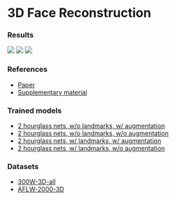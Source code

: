 # 3D Face Reconstruction

### Results
![](https://raw.githubusercontent.com/alexandru-dinu/3D-face-reconstruction/master/results/r1.gif)
![](https://raw.githubusercontent.com/alexandru-dinu/3D-face-reconstruction/master/results/r2.png)
![](https://raw.githubusercontent.com/alexandru-dinu/3D-face-reconstruction/master/results/r3.png)

### References
- [Paper](https://arxiv.org/pdf/1703.07834)
- [Supplementary material](https://aaronsplace.co.uk/papers/jackson2017recon/supp.pdf)

### Trained models
- [2 hourglass nets, w/o landmarks, w/ augmentation](https://drive.google.com/open?id=1GT-sqgacPZbl-lm-ayH05tCkGslyUFGW)
- [2 hourglass nets, w/o landmarks, w/o augmentation](https://drive.google.com/open?id=1pH_cMQoYRtP9LY667b88GGV3OG-x13PX)
- [2 hourglass nets, w/ landmarks, w/ augmentation](https://drive.google.com/open?id=1CEIg_PpJmDdZH7oKJnNjDEtCMk0j0XVU)
- [2 hourglass nets, w/ landmarks, w/o augmentation](https://drive.google.com/open?id=1D90TfnFg2jZlVaTDq7jlOTBdwvf1ZZtP)

### Datasets
- [300W-3D-all](https://drive.google.com/open?id=18W2a-LtUHty0C7jbTOArQV2eY73oicoa)
- [AFLW-2000-3D](http://www.cbsr.ia.ac.cn/users/xiangyuzhu/projects/3DDFA/Database/AFLW2000-3D.zip)
